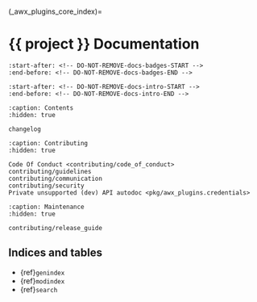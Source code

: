 ```{spelling}
```

<!-- markdownlint-disable first-line-heading -->

(\_awx_plugins_core_index)=
# {{ project }} Documentation


```{include} ../README.md
:start-after: <!-- DO-NOT-REMOVE-docs-badges-START -->
:end-before: <!-- DO-NOT-REMOVE-docs-badges-END -->
```

```{include} ../README.md
:start-after: <!-- DO-NOT-REMOVE-docs-intro-START -->
:end-before: <!-- DO-NOT-REMOVE-docs-intro-END -->
```

```{toctree}
:caption: Contents
:hidden: true

changelog
```

```{toctree}
:caption: Contributing
:hidden: true

Code Of Conduct <contributing/code_of_conduct>
contributing/guidelines
contributing/communication
contributing/security
Private unsupported (dev) API autodoc <pkg/awx_plugins.credentials>
```

```{toctree}
:caption: Maintenance
:hidden: true

contributing/release_guide
```

## Indices and tables

- {ref}`genindex`
- {ref}`modindex`
- {ref}`search`
